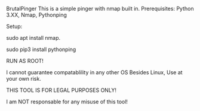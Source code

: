 BrutalPinger
This is a simple pinger with nmap built in.
Prerequisites: 
Python 3.XX, Nmap, Pythonping

Setup:

sudo apt install nmap. 

sudo pip3 install pythonping

RUN AS ROOT!

I cannot guarantee compatablility in any other OS Besides Linux, Use at your own risk.

THIS TOOL IS FOR LEGAL PURPOSES ONLY!

I am NOT responsable for any misuse of this tool!
